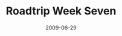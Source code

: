 ---
layout: media
category: media
title: "Roadtrip Week Seven"
date: 2009-06-29
description: "David and Steven go off in search of a story of relevance."
tag: 
 - david-falk
 - boca
 - roadmap
video: "http://s3.amazonaws.com/crossroads-media/other-media/video/Roadtrip7.mp4"
video-poster: "http://s3.amazonaws.com/crossroads-media/images/Roadtrip7-still.jpg"
---